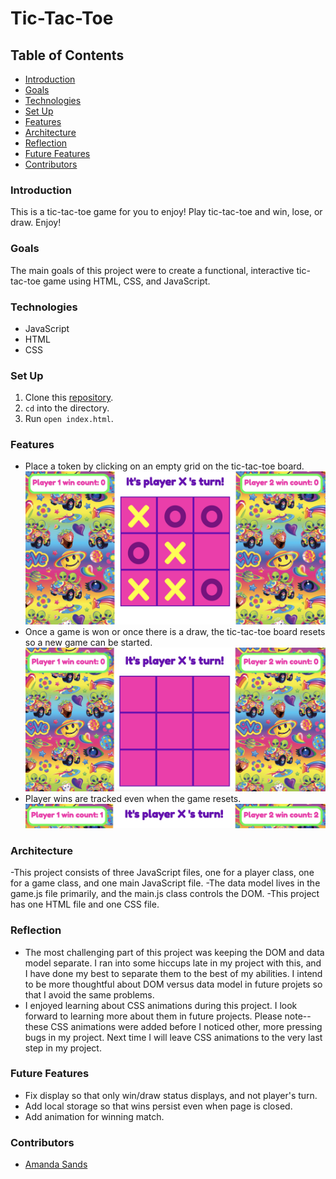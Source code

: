 # Tic-Tac-Toe

## Table of Contents
- [Introduction](#introduction)
- [Goals](#goals)
- [Technologies](#technologies)
- [Set Up](#set-up)
- [Features](#features)
- [Architecture](#architecture)
- [Reflection](#reflection)
- [Future Features](#future-features)
- [Contributors](#contributors)

### Introduction
This is a tic-tac-toe game for you to enjoy! Play tic-tac-toe and win, lose, or draw. Enjoy!

### Goals
The main goals of this project were to create a functional, interactive tic-tac-toe game using HTML, CSS, and JavaScript.

### Technologies
- JavaScript
- HTML
- CSS

### Set Up
1.  Clone this [repository](https://github.com/ASands17/Tic-Tac-Toe).
2. `cd` into the directory.
3. Run `open index.html`.

### Features
- Place a token by clicking on an empty grid on the tic-tac-toe board.
![Add tokens](./src/images/addTokens.jpeg)
- Once a game is won or once there is a draw, the tic-tac-toe board resets so a new game can be started.
![Reset board](./src/images/blankboard.jpeg)
- Player wins are tracked even when the game resets.
![Player wins](./src/images/tracknames.jpeg)

### Architecture
-This project consists of three JavaScript files, one for a player class, one for a game class, and one main JavaScript file.
-The data model lives in the game.js file primarily, and the main.js class controls the DOM. 
-This project has one HTML file and one CSS file.


### Reflection
- The most challenging part of this project was keeping the DOM and data model separate. I ran into some hiccups late in my project with this, and I have done my best to separate them to the best of my abilities. I intend to be more thoughtful about DOM versus data model in future projets so that I avoid the same problems.
- I enjoyed learning about CSS animations during this project. I look forward to learning more about them in future projects. Please note-- these CSS animations were added before I noticed other, more pressing bugs in my project. Next time I will leave CSS animations to the very last step in my project.

### Future Features
- Fix display so that only win/draw status displays, and not player's turn.
- Add local storage so that wins persist even when page is closed.
- Add animation for winning match.

### Contributors
- [Amanda Sands](https://github.com/irmakerdem)
